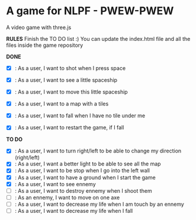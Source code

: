 A game for NLPF - PWEW-PWEW
===========================

A video game with three.js

**RULES**
Finish the TO DO list :)
You can update the index.html file and all the files inside the game repository

**DONE**

- [X] : As a user, I want to shot when I press space
- [X] : As a user, I want to see a little spaceship
- [X] : As a user, I want to move this little spaceship
- [X] : As a user, I want to a map with a tiles
- [X] : As a user, I want to fall when I have no tile under me
- [X] : As a user, I want to restart the game, if I fall


**TO DO**

- [X] : As a user, I want to turn right/left to be able to change my direction (right/left)
- [X] : As a user, I want a better light to be able to see all the map
- [X] : As a user, I want to be stop when I go into the left wall
- [X] : As a user, I want to have a ground when I start the game
- [X] : As a user, I want to see ennemy
- [ ] : As a user, I want to destroy ennemy when I shoot them
- [ ] : As an ennemy, I want to move on one axe
- [ ] : As a user, I want to decrease my life when I am touch by an ennemy
- [ ] : As a user, I want to decrease my life when I fall
